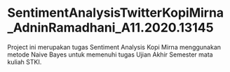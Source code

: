 # SentimentAnalysisTwitterKopiMirna_AdninRamadhani_A11.2020.13145
Project ini merupakan tugas Sentiment Analysis Kopi Mirna menggunakan metode Naive Bayes untuk memenuhi tugas Ujian Akhir Semester mata kuliah STKI.
